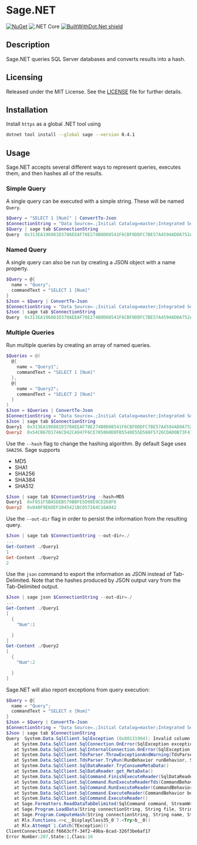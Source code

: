 # Sage.NET
[![NuGet](https://img.shields.io/nuget/v/sage.svg)](https://www.nuget.org/packages/sage/)
![.NET Core](https://github.com/joncloud/sage-net/workflows/.NET%20Core/badge.svg)
[![BuiltWithDot.Net shield](https://builtwithdot.net/project/489/sage-global-tool/badge)](https://builtwithdot.net/project/489/sage-global-tool)

## Description
Sage.NET queries SQL Server databases and converts results into a hash.

## Licensing
Released under the MIT License.  See the [LICENSE][] file for further details.

[license]: LICENSE.md

## Installation
Install `https` as a global .NET tool using
```bash
dotnet tool install --global sage --version 0.4.1
```

## Usage
Sage.NET accepts several different ways to represent queries, executes them, and then hashes all of the results.

### Simple Query
A single query can be executed with a simple string. These will be named `Query`.
```powershell
$Query = "SELECT 1 [Num]" | ConvertTo-Json
$ConnectionString = "Data Source=.;Initial Catalog=master;Integrated Security=true;"
$Query | sage tab $ConnectionString
Query  0x313EA196881D370AEEAF78E274B0D08541F6CBF0DDFC7BE57A4594AD0A752A5C
```

### Named Query
A single query can also be run by creating a JSON object with a name property.
```powershell
$Query = @{
  name = "Query";
  commandText = "SELECT 1 [Num]"
}
$Json = $Query | ConvertTo-Json
$ConnectionString = "Data Source=.;Initial Catalog=master;Integrated Security=true;"
$Json | sage tab $ConnectionString
Query  0x313EA196881D370AEEAF78E274B0D08541F6CBF0DDFC7BE57A4594AD0A752A5C
```

### Multiple Queries
Run multiple queries by creating an array of named queries.
```powershell
$Queries = @(
  @{
    name = "Query1";
    commandText = "SELECT 1 [Num]"
  },
  @{
    name = "Query2";
    commandText = "SELECT 2 [Num]"
  }
)
$Json = $Queries | ConvertTo-Json
$ConnectionString = "Data Source=.;Initial Catalog=master;Integrated Security=true;"
$Json | sage tab $ConnectionString
Query1  0x313EA196881D370AEEAF78E274B0D08541F6CBF0DDFC7BE57A4594AD0A752A5C
Query2  0x54CB67D1746CD42CA947F6CE705060D0FB5540E55D588F5726CDAD0B73F41618
```

Use the `--hash` flag to change the hashing algorithm. By default Sage uses `SHA256`. Sage supports
 * MD5
 * SHA1
 * SHA256
 * SHA384
 * SHA512
```powershell
$Json | sage tab $ConnectionString --hash=MD5
Query1  0xF851F5BA5DEB579BBFE5D98E9CD268F6
Query2  0x048F9E6DEF2045421BC057264C16A042
```

Use the `--out-dir` flag in order to persist the information from the resulting query.
```powershell
$Json | sage tab $ConnectionString --out-dir=./
...
Get-Content ./Query1
1
Get-Content ./Query2
2
```

Use the `json` command to export the information as JSON instead of Tab-Delimited. Note that the hashes produced by JSON output vary from the Tab-Delimited output.
```powershell
$Json | sage json $ConnectionString --out-dir=./
...
Get-Content ./Query1
[
  {
    "Num":1

  }
]
Get-Content ./Query2
[
  {
    "Num":2

  }
]
```

Sage.NET will also report exceptions from query execution:
```powershell
$Query = @{
  name = "Query";
  commandText = "SELECT x [Num]"
}
$Json = $Query | ConvertTo-Json
$ConnectionString = "Data Source=.;Initial Catalog=master;Integrated Security=true;"
$Json | sage tab $ConnectionString
Query  System.Data.SqlClient.SqlException (0x80131904): Invalid column name 'x'.
   at System.Data.SqlClient.SqlConnection.OnError(SqlException exception, Boolean breakConnection, Action`1 wrapCloseInAction)
   at System.Data.SqlClient.SqlInternalConnection.OnError(SqlException exception, Boolean breakConnection, Action`1 wrapCloseInAction)
   at System.Data.SqlClient.TdsParser.ThrowExceptionAndWarning(TdsParserStateObject stateObj, Boolean callerHasConnectionLock, Boolean asyncClose)
   at System.Data.SqlClient.TdsParser.TryRun(RunBehavior runBehavior, SqlCommand cmdHandler, SqlDataReader dataStream, BulkCopySimpleResultSet bulkCopyHandler, TdsParserStateObject stateObj, Boolean& dataReady)
   at System.Data.SqlClient.SqlDataReader.TryConsumeMetaData()
   at System.Data.SqlClient.SqlDataReader.get_MetaData()
   at System.Data.SqlClient.SqlCommand.FinishExecuteReader(SqlDataReader ds, RunBehavior runBehavior, String resetOptionsString)
   at System.Data.SqlClient.SqlCommand.RunExecuteReaderTds(CommandBehavior cmdBehavior, RunBehavior runBehavior, Boolean returnStream, Boolean async, Int32 timeout, Task& task, Boolean asyncWrite, SqlDataReader ds)
   at System.Data.SqlClient.SqlCommand.RunExecuteReader(CommandBehavior cmdBehavior, RunBehavior runBehavior, Boolean returnStream, TaskCompletionSource`1 completion, Int32 timeout, Task& task, Boolean asyncWrite, String method)
   at System.Data.SqlClient.SqlCommand.ExecuteReader(CommandBehavior behavior)
   at System.Data.SqlClient.SqlCommand.ExecuteReader()
   at Sage.Formatters.ReadDataTabDelimited(SqlCommand command, StreamWriter writer) in ./src/Sage/Formatters.cs:line 16
   at Sage.Program.LoadData(String connectionString, String file, String commandText, Formatter fn) in ./src/Sage/Program.cs:line 210
   at Sage.Program.ComputeHash(String connectionString, String name, String commandText, OutDir outDir, Formatter fn, HashAlgorithm algorithm) in ./src/Sage/Program.cs:line 180
   at Rlx.Functions.<>c__DisplayClass35_0`7.<Try>b__0()
   at Rlx.Attempt`1.Catch[TException]()
ClientConnectionId:f6663cff-34f2-49ba-8cad-326f3be6af17
Error Number:207,State:1,Class:16
```
